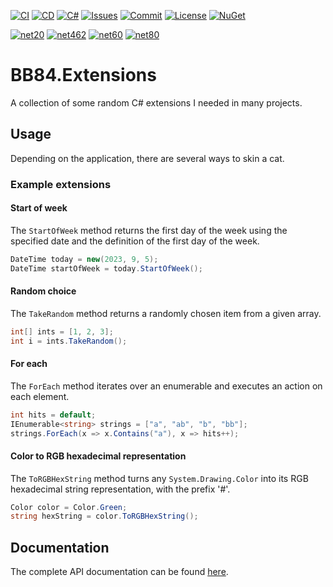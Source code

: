 [![CI](https://github.com/BoBoBaSs84/BB84.Extensions/actions/workflows/ci.yml/badge.svg?branch=main)](https://github.com/BoBoBaSs84/BB84.Extensions/actions/workflows/ci.yml)
[![CD](https://github.com/BoBoBaSs84/BB84.Extensions/actions/workflows/cd.yml/badge.svg?branch=main)](https://github.com/BoBoBaSs84/BB84.Extensions/actions/workflows/cd.yml)
[![C#](https://img.shields.io/badge/C%23-13.0-239120)](https://github.com/BoBoBaSs84/BB84.Extensions)
[![Issues](https://img.shields.io/github/issues/BoBoBaSs84/BB84.Extensions)](https://github.com/BoBoBaSs84/BB84.Extensions/issues)
[![Commit](https://img.shields.io/github/last-commit/BoBoBaSs84/BB84.Extensions)](https://github.com/BoBoBaSs84/BB84.Extensions/commit/main)
[![License](https://img.shields.io/github/license/BoBoBaSs84/BB84.Extensions)](https://github.com/BoBoBaSs84/BB84.Extensions/blob/main/LICENSE)
[![NuGet](https://img.shields.io/nuget/v/BB84.Extensions.svg?logo=nuget&logoColor=white)](https://www.nuget.org/packages/BB84.Extensions)

[![net20](https://img.shields.io/badge/netstandard2.0-5C2D91?logo=.NET&labelColor=gray)](https://github.com/BoBoBaSs84/BB84.Extensions)
[![net462](https://img.shields.io/badge/net462-5C2D91?logo=.NET&labelColor=gray)](https://github.com/BoBoBaSs84/BB84.Extensions)
[![net60](https://img.shields.io/badge/net6.0-5C2D91?logo=.NET&labelColor=gray)](https://github.com/BoBoBaSs84/BB84.Extensions)
[![net80](https://img.shields.io/badge/net8.0-5C2D91?logo=.NET&labelColor=gray)](https://github.com/BoBoBaSs84/BB84.Extensions)

# BB84.Extensions

A collection of some random C# extensions I needed in many projects.

## Usage

Depending on the application, there are several ways to skin a cat.

### Example extensions

#### Start of week

The `StartOfWeek` method returns the first day of the week using the specified date and the definition of the first day of the week.

```csharp
DateTime today = new(2023, 9, 5);
DateTime startOfWeek = today.StartOfWeek();
```

#### Random choice

The `TakeRandom` method returns a randomly chosen item from a given array.

```csharp
int[] ints = [1, 2, 3];
int i = ints.TakeRandom();
```

#### For each

The `ForEach` method iterates over an enumerable and executes an action on each element.

```csharp
int hits = default;
IEnumerable<string> strings = ["a", "ab", "b", "bb"];
strings.ForEach(x => x.Contains("a"), x => hits++);
```

#### Color to RGB hexadecimal representation

The `ToRGBHexString` method turns any `System.Drawing.Color` into its RGB hexadecimal string representation, with the prefix '#'.

```csharp
Color color = Color.Green;
string hexString = color.ToRGBHexString();
```

## Documentation

The complete API documentation can be found [here](https://bobobass84.github.io/BB84.Extensions/api/index.html).

